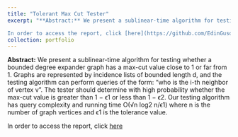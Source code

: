 ```yaml
---
title: "Tolerant Max Cut Tester"
excerpt: "**Abstract:** We present a sublinear-time algorithm for testing whether a bounded degree expander graph has a max-cut value close to 1 or far from 1. Graphs are represented by incidence lists of bounded length d, and the testing algorithm can perform queries of the form: “who is the i-th neighbor of vertex v”. The tester should determine with high probability whether the max-cut value is greater than 1 − ϵ1 or less than 1 − ϵ2. Our testing algorithm has query complexity and running time O(√n log2 n/ϵ1) where n is the number of graph vertices and ϵ1 is the tolerance value.\n\n

In order to access the report, click [here](https://github.com/EdinGuso/Tolerant-Max-Cut/blob/main/edin_guso_Tolerant_Max_Cut.pdf)"
collection: portfolio
---
```


**Abstract:** We present a sublinear-time algorithm for testing whether a bounded degree expander graph has a max-cut value close to 1 or far from 1. Graphs are represented by incidence lists of bounded length d, and the testing algorithm can perform queries of the form: “who is the i-th neighbor of vertex v”. The tester should determine with high probability whether the max-cut value is greater than 1 − ϵ1 or less than 1 − ϵ2. Our testing algorithm has query complexity and running time O(√n log2 n/ϵ1) where n is the number of graph vertices and ϵ1 is the tolerance value.

In order to access the report, click [here](https://github.com/EdinGuso/Tolerant-Max-Cut/blob/main/edin_guso_Tolerant_Max_Cut.pdf)